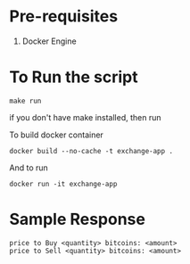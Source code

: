 # Pre-requisites

1. Docker Engine


# To Run the script

```
make run
```

if you don't have make installed, then run

To build docker container
```
docker build --no-cache -t exchange-app .
```

And to run
```
docker run -it exchange-app
```


# Sample Response

```
price to Buy <quantity> bitcoins: <amount>
price to Sell <quantity> bitcoins: <amount>
```